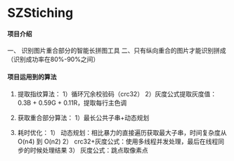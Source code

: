 # SZStiching

#### 项目介绍
一、 识别图片重合部分的智能长拼图工具
二、只有纵向重合的图片才能识别拼成（识别成功率在80%-90%之间）

#### 项目运用到的算法
   1. 提取指纹算法：
      1）循环冗余校验码（crc32）
      2）灰度公式提取灰度值：0.3B + 0.59G + 0.11R，提取每行主色调
      
   2. 获取重合部分算法：
      1）最长公共子串+动态规划
      
   3. 耗时优化：
      1） 动态规划：相比暴力的直接遍历获取最大子串，时间复杂度从O(n4) 到 O(n2)
      2） crc32+灰度公式：使用多线程并发处理，最后在线程同步的时候处理结果
      3） 灰度公式：跳点取像素点
